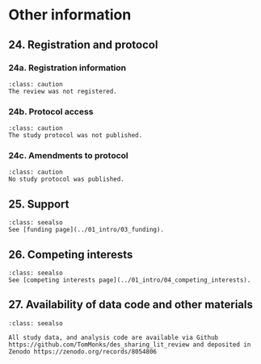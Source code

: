 # Other information

## 24. Registration and protocol

### 24a. Registration information

`````{admonition} NOT APPLICABLE
:class: caution
The review was not registered.
`````
### 24b. Protocol access

`````{admonition} NOT APPLICABLE
:class: caution
The study protocol was not published.
`````
### 24c. Amendments to protocol

`````{admonition} NOT APPLICABLE
:class: caution
No study protocol was published.
`````

## 25. Support

`````{admonition} COMPLETE
:class: seealso
See [funding page](../01_intro/03_funding).
`````

## 26. Competing interests

`````{admonition} COMPLETE
:class: seealso
See [competing interests page](../01_intro/04_competing_interests).
`````

## 27. Availability of data code and other materials

`````{admonition} COMPLETE
:class: seealso

All study data, and analysis code are available via Github https://github.com/TomMonks/des_sharing_lit_review and deposited in Zenodo https://zenodo.org/records/8054806


`````









